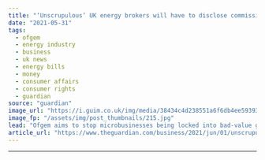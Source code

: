 ```yaml
---
title: "‘Unscrupulous’ UK energy brokers will have to disclose commission fees"
date: "2021-05-31"
tags: 
  - ofgem
  - energy industry
  - business
  - uk news
  - energy bills
  - money
  - consumer affairs
  - consumer rights
  - guardian
source: "guardian"
image_url: "https://i.guim.co.uk/img/media/38434c4d238551a6f6db4ee5939386df1e8835f5/133_350_3412_2047/master/3412.jpg?width=460&quality=85&auto=format&fit=max&s=3954b23860715d2961303abae1d9bb3b"
image_fp: "/assets/img/post_thumbnails/215.jpg"
lead: "Ofgem aims to stop microbusinesses being locked into bad-value gas and electricity contractsThe UK energy regulator will force “unscrupulous” energy brokers to come clean about the true cost of their deals by revealing their hidden commission fees to..."
article_url: "https://www.theguardian.com/business/2021/jun/01/unscrupulous-uk-energy-brokers-will-have-to-disclose-commission-fees-ofgem"
---
```


---
